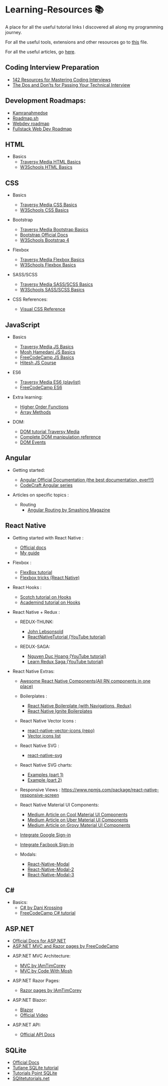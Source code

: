 # Learning-Resources :books:
A place for all the useful tutorial links I discovered all along my programming journey.

For all the useful tools, extensions and other resources go to [this](https://github.com/Quadrified/Useful-Links/tree/master#useful-links) file.

For all the useful articles, go [here](https://github.com/Quadrified/Useful-Links/blob/master/Useful-Articles.md#useful-articles-books).

## Coding Interview Preparation
- [142 Resources for Mastering Coding Interviews](https://medium.com/better-programming/the-software-engineering-study-guide-bac25b8b61eb)
- [The Dos and Don’ts for Passing Your Technical Interview](https://medium.com/better-programming/the-dos-and-donts-for-passing-your-technical-interview-1f2503c10733)
 

## Development Roadmaps:
- [Kamranahmedse](https://github.com/kamranahmedse/developer-roadmap)
- [Roadmap.sh](https://roadmap.sh/)
- [Webdev roadmap](https://www.instagram.com/p/CDle0BspbRr/)
- [Fullstack Web Dev Roadmap](https://www.instagram.com/p/CCvw0kXAYg0/)

## HTML

* Basics
    - [Traversy Media HTML Basics](https://www.youtube.com/watch?v=yfoY53QXEnI&list=PLillGF-RfqbZTASqIqdvm1R5mLrQq79CU&index=2)
    - [W3Schools HTML Basics](https://www.w3schools.com/html/)

## CSS

* Basics
    - [Traversy Media CSS Basics](https://www.youtube.com/watch?v=UB1O30fR-EE&list=PLillGF-RfqbZTASqIqdvm1R5mLrQq79CU&index=2&t=0s)
    - [W3Schools CSS Basics](https://www.w3schools.com/css/)
    
* Bootstrap
    - [Traversy Media Bootstrap Basics](https://www.youtube.com/watch?v=5GcQtLDGXy8)
	- [Bootstrap Official Docs](https://getbootstrap.com/docs/4.5/getting-started/introduction/)
	- [W3Schools Bootstrap 4](https://www.w3schools.com/bootstrap4/)
	
* Flexbox
	- [Traversy Media Flexbox Basics](https://www.youtube.com/watch?v=JJSoEo8JSnc)
	- [W3Schools Flexbox Basics](https://www.w3schools.com/css/css3_flexbox.asp)
	
* SASS/SCSS
	- [Traversy Media SASS/SCSS Basics](https://www.youtube.com/watch?v=nu5mdN2JIwM)
	- [W3Schools SASS/SCSS Basics](https://www.w3schools.com/sass/)
	
* CSS References:
	- [Visual CSS Reference](https://cssreference.io/)

## JavaScript

* Basics
    - [Traversy Media JS Basics](https://www.youtube.com/watch?v=hdI2bqOjy3c)
    - [Mosh Hamedani JS Basics](https://www.youtube.com/watch?v=W6NZfCO5SIk)
    - [FreeCodeCamp JS Basics](https://www.youtube.com/watch?v=PkZNo7MFNFg)
	- [Hitesh JS Course](https://www.youtube.com/playlist?list=PLRAV69dS1uWSxUIk5o3vQY2-_VKsOpXLD)

* ES6
    - [Traversy Media ES6 (playlist)](https://www.youtube.com/playlist?list=PLillGF-RfqbZ7s3t6ZInY3NjEOOX7hsBv)
    - [FreeCodeCamp ES6](https://www.youtube.com/watch?v=nZ1DMMsyVyI)

* Extra learning:
    - [Higher Order Functions](https://www.youtube.com/watch?v=rRgD1yVwIvE)
    - [Array Methods](https://www.youtube.com/watch?v=R8rmfD9Y5-c)

* DOM:
	- [DOM tutorial Traversy Media](https://www.youtube.com/playlist?list=PLillGF-RfqbYE6Ik_EuXA2iZFcE082B3s)
	- [Complete DOM manipulation reference](http://youmightnotneedjquery.com/)
	- [DOM Events](https://www.instagram.com/p/CC_ZMDgKq7t/)

## Angular
* Getting started:
	- [Angular Official Documentation (the best documentation, ever!!!)](https://angular.io/docs)
	- [CodeCraft Angular series](https://codecraft.tv/courses/angular/components/overview/)
	
* Articles on specific topics :
	- Routing
		* [Angular Routing by Smashing Magazine](https://www.smashingmagazine.com/2018/11/a-complete-guide-to-routing-in-angular/)
    
## React Native
* Getting started with React Native : 
	- [Official docs](https://facebook.github.io/react-native/docs/getting-started)
	- [My guide](https://drive.google.com/file/d/1eE4baXiDyZw7qZV54Wm5BDriTGWQa62w/view?usp=sharing)
	
* Flexbox :
	- [FlexBox tutorial](https://jsfiddle.net/bradtraversy/bu0ecodm/1/)
	- [Flexbox tricks (React Native)](https://css-tricks.com/snippets/css/a-guide-to-flexbox/)
* React Hooks : 
	- [Scotch tutorial on Hooks](https://scotch.io/tutorials/build-a-react-to-do-app-with-react-hooks-no-class-components)
	- [Academind tutorial on Hooks](https://academind.com/learn/react/react-hooks-introduction/)

* React Native + Redux :
	- REDUX-THUNK:
		* [John Lebsonsold](https://www.youtube.com/playlist?list=PLk083BmAphjtGWyZUuo1BiCS_ZAgps6j5)
		* [ReactNativeTutorial (YouTube tutorial)](https://www.youtube.com/watchv=Hn2acItzQBk&list=PLSQhEegvsgQCCeaJe2V9XrsD7EIm2Qpv5&index=10&t=0s)

	- REDUX-SAGA:
		* [Nguyen Duc Hoang (YouTube tutorial)](https://www.youtube.com/watch?v=IOTEAunY8ZI)
		* [Learn Redux Saga (YouTube tutorial)](https://www.youtube.com/playlist?list=PLMV09mSPNaQlWvqEwF6TfHM-CVM6lXv39)


* React Native Extras: 
	- [Awesome React Native Components(All RN components in one place)](https://www.awesome-react-native.com/#Components-UI)
	- Boilerplates :
		* [React Native Boilerplate (with Navigations, Redux)](https://github.com/victorkvarghese/react-native-feature-boilerplate?source=post_page-----dd7c4434bc26----------------------)
		* [React Native Ignite Boilerplates](https://github.com/infinitered/ignite)
		
	- React Native Vector Icons : 
		* [react-native-vector-icons (repo)](https://github.com/oblador/react-native-vector-icons)
		* [Vector icons list](https://oblador.github.io/react-native-vector-icons/)

	- React Native SVG : 
		* [react-native-svg](https://github.com/react-native-community/react-native-svg)

	- React Native SVG charts: 
		* [Examples (part 1)](https://github.com/JesperLekland/react-native-svg-charts)
		* [Example (part 2)](https://github.com/JesperLekland/react-native-svg-charts-examples)
	
	- Responsive Views : https://www.npmjs.com/package/react-native-responsive-screen
		
	- React Native Material UI Components: 
		* [Medium Article on Cool Material UI Components](https://medium.com/@victorvarghese/super-cool-material-ui-components-in-react-native-dd7c4434bc26)
		* [Medium Article on Uber Material UI Components](https://medium.com/@victorvarghese/uber-cool-react-native-components-30a757db5852)
		* [Medium Article on Grovy Material UI Components](https://medium.com/@victorvarghese/groovy-react-native-components-c9aa478e1627)
	- [Integrate Google Sign-in](https://github.com/react-native-community/react-native-google-signin)
	- [Integrate Facbook Sign-in](https://github.com/facebook/react-native-fbsdk)
	- Modals:
		* [React-Native-Modal](https://github.com/react-native-community/react-native-modal)
		* [React-Native-Modal-2](https://github.com/jacklam718/react-native-modals/blob/master/README.md)
		* [React-Native-Modal-3](https://reactnativeexample.com/tag/popup/)
		
## C#
* Basics:
	- [C# by Dani Krossing](https://www.youtube.com/watch?v=HB1aPYPPJ24&list=PL0eyrZgxdwhxD9HhtpuZV22KxEJAZ55X-)
	- [FreeCodeCamp C# tutorial](https://www.youtube.com/watch?v=GhQdlIFylQ8&list=PLSQhEegvsgQCCeaJe2V9XrsD7EIm2Qpv5&index=16&t=0s)

## ASP.NET
- [Official Docs for ASP.NET](https://docs.microsoft.com/en-us/aspnet/core/?view=aspnetcore-3.1)
- [ASP.NET MVC and Razor pages by FreeCodeCamp](https://www.youtube.com/watch?v=C5cnZ-gZy2I)

* ASP.NET MVC Architecture:
	- [MVC by IAmTimCorey](https://www.youtube.com/watch?v=1ck9LIBxO14)
	- [MVC by Code With Mosh](https://www.youtube.com/watch?v=E7Voso411Vs)

* ASP.NET Razor Pages:
	- [Razor pages by IAmTimCorey](https://www.youtube.com/watch?v=68towqYcQlY)
	
* ASP.NET Blazor:
	- [Blazor ](https://www.youtube.com/playlist?list=PL4WEkbdagHIR0RBe_P4bai64UDqZEbQap)
	- [Official Video](https://www.youtube.com/watch?v=MetcuX1OHD0)
	
* ASP.NET API:
	- [Official API Docs](https://docs.microsoft.com/en-us/aspnet/core/tutorials/first-web-api?view=aspnetcore-3.1&tabs=visual-studio)
	
## SQLite
- [Official Docs](https://www.sqlite.org/docs.html)
- [Tutlane SQLite tutorial](https://www.tutlane.com/tutorial/sqlite/sqlite-tutorial)
- [Tutorials Point SQLite](https://www.tutorialspoint.com/sqlite/index.htm)
- [SQlitetutorials.net](https://www.sqlitetutorial.net/)
